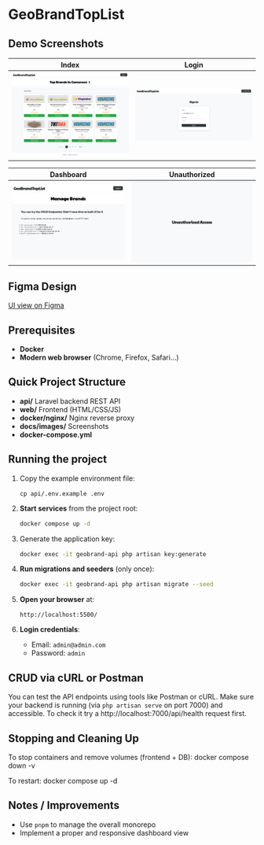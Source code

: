 # GeoBrandTopList

## Demo Screenshots

| Index | Login |
|--------------|-------------|
| ![Home](docs/images/screencapture-localhost-5500-2025-05-03-18_50_46.png) | ![Login](docs/images/screencapture-localhost-5500-login-html-2025-05-03-18_51_40.png) |

| Dashboard | Unauthorized |
|-----------|----------------------|
| ![Dashboard](docs/images/screencapture-localhost-5500-dashboard-html-2025-05-03-18_53_49.png) | ![Unauthorized](docs/images/screencapture-localhost-5500-no-access-html-2025-05-03-18_56_37.png) |

## Figma Design

[UI view on Figma](https://www.figma.com/design/HKdFyXD48Wa4srhPkbt8GC/GeoBrandTopList-UI?node-id=0-1&m=dev&t=pN8PM1sEBg4r0glN-1)  

## Prerequisites

- **Docker**
- **Modern web browser** (Chrome, Firefox, Safari…)

## Quick Project Structure

- **api/**            Laravel backend REST API
- **web/**            Frontend (HTML/CSS/JS)
- **docker/nginx/**   Nginx reverse proxy 
- **docs/images/**    Screenshots 
- **docker-compose.yml**

## Running the project

1. Copy the example environment file:
   ```
   cp api/.env.example .env
   ```

1. **Start services** from the project root:

   ```bash
   docker compose up -d
   ```

2. Generate the application key:
   ```bash
   docker exec -it geobrand-api php artisan key:generate
   ```

2. **Run migrations and seeders** (only once):

   ```bash
   docker exec -it geobrand-api php artisan migrate --seed
   ```

3. **Open your browser** at:

   ```
   http://localhost:5500/
   ```

4. **Login credentials**:

   - Email: `admin@admin.com`
   - Password: `admin`


## CRUD via cURL or Postman

You can test the API endpoints using tools like Postman or cURL. Make sure your backend is running (via `php artisan serve` on port 7000) and accessible. To check it try a http://localhost:7000/api/health request first.

## Stopping and Cleaning Up

To stop containers and remove volumes (frontend + DB):
  docker compose down -v

To restart:
  docker compose up -d

## Notes / Improvements

- Use `pnpm` to manage the overall monorepo
- Implement a proper and responsive dashboard view
